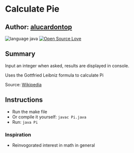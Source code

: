 # Calculate Pie
## Author: [alucardontop](https://github.com/alucardontop)
![language java](https://img.shields.io/badge/language-Java-blue.svg "Language Java")
[![Open Source Love](https://badges.frapsoft.com/os/mit/mit.svg?v=102)](https://github.com/ellerbrock/open-source-badge/)

## Summary
Input an integer when asked, results are displayed in console.
 

 Uses the Gottfried Leibniz formula to calculate Pi
 
Source: [Wikipedia](https://en.wikipedia.org/wiki/Leibniz_formula_for_π)


## Instructions
* Run the make file
* Or compile it yourself: `javac Pi.java`
* Run: `java Pi` 

### Inspiration
* Reinvogorated interest in math in general
